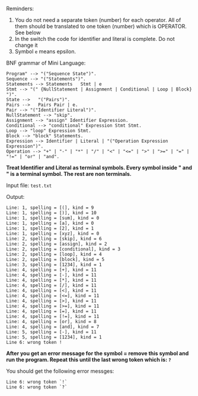 Reminders:
1. You do not need a separate token (number) for each operator. All of them should be translated to one token (number) which is OPERATOR. See below
2. In the switch the code for identifier and literal is complete. Do not change it
3. Symbol `e` means epsilon.

BNF grammar of Mini Language:

	Program" --> "("Sequence State")".
	Sequence --> "("Statements")".
	Statements --> Statements	Stmt | e
	Stmt --> "(" {NullStatement | Assignment | Conditional | Loop | Block} ")".
	State -->	"("Pairs")".
	Pairs -->	Pairs Pair | e.
	Pair --> "("Identifier Literal")".
	NullStatement --> "skip".
	Assignment --> "assign" Identifier Expression.
	Conditional --> "conditional" Expression Stmt Stmt.
	Loop --> "loop" Expression Stmt.
	Block --> "block" Statements.
	Expression --> Identifier | Literal | "("Operation Expression Expression")".
	Operation --> "+" | "-" | "*" | "/" | "<" | "<=" | ">" | ">=" | "=" | "!=" | "or" | "and".

**Treat Identifier and Literal as terminal symbols. Every symbol inside " and " is a terminal symbol. The rest are non terminals.**

Input file: `test.txt`

Output:

	Line: 1, spelling = [(], kind = 9
	Line: 1, spelling = [)], kind = 10
	Line: 1, spelling = [sum], kind = 0
	Line: 1, spelling = [a], kind = 0
	Line: 1, spelling = [2], kind = 1
	Line: 1, spelling = [xyz], kind = 0
	Line: 2, spelling = [skip], kind = 6
	Line: 2, spelling = [assign], kind = 2
	Line: 2, spelling = [conditional], kind = 3
	Line: 2, spelling = [loop], kind = 4
	Line: 2, spelling = [block], kind = 5
	Line: 3, spelling = [1234], kind = 1
	Line: 4, spelling = [+], kind = 11
	Line: 4, spelling = [-], kind = 11
	Line: 4, spelling = [*], kind = 11
	Line: 4, spelling = [/], kind = 11
	Line: 4, spelling = [<], kind = 11
	Line: 4, spelling = [<=], kind = 11
	Line: 4, spelling = [>], kind = 11
	Line: 4, spelling = [>=], kind = 11
	Line: 4, spelling = [=], kind = 11
	Line: 4, spelling = [!=], kind = 11
	Line: 4, spelling = [or], kind = 8
	Line: 4, spelling = [and], kind = 7
	Line: 5, spelling = [-], kind = 11
	Line: 5, spelling = [1234], kind = 1
	Line 6: wrong token !

**After you get an error message for the symbol = remove this symbol and
run the program. Repeat this until the last wrong token which is: `?`**

You should get the following error messges:

	Line 6: wrong token `!`
	Line 6: wrong token `?`
